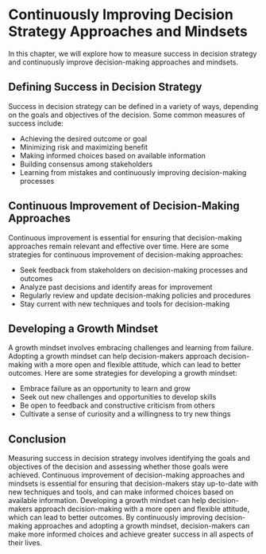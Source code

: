 Continuously Improving Decision Strategy Approaches and Mindsets
===================================================================================================================

In this chapter, we will explore how to measure success in decision strategy and continuously improve decision-making approaches and mindsets.

Defining Success in Decision Strategy
-------------------------------------

Success in decision strategy can be defined in a variety of ways, depending on the goals and objectives of the decision. Some common measures of success include:

* Achieving the desired outcome or goal
* Minimizing risk and maximizing benefit
* Making informed choices based on available information
* Building consensus among stakeholders
* Learning from mistakes and continuously improving decision-making processes

Continuous Improvement of Decision-Making Approaches
----------------------------------------------------

Continuous improvement is essential for ensuring that decision-making approaches remain relevant and effective over time. Here are some strategies for continuous improvement of decision-making approaches:

* Seek feedback from stakeholders on decision-making processes and outcomes
* Analyze past decisions and identify areas for improvement
* Regularly review and update decision-making policies and procedures
* Stay current with new techniques and tools for decision-making

Developing a Growth Mindset
---------------------------

A growth mindset involves embracing challenges and learning from failure. Adopting a growth mindset can help decision-makers approach decision-making with a more open and flexible attitude, which can lead to better outcomes. Here are some strategies for developing a growth mindset:

* Embrace failure as an opportunity to learn and grow
* Seek out new challenges and opportunities to develop skills
* Be open to feedback and constructive criticism from others
* Cultivate a sense of curiosity and a willingness to try new things

Conclusion
----------

Measuring success in decision strategy involves identifying the goals and objectives of the decision and assessing whether those goals were achieved. Continuous improvement of decision-making approaches and mindsets is essential for ensuring that decision-makers stay up-to-date with new techniques and tools, and can make informed choices based on available information. Developing a growth mindset can help decision-makers approach decision-making with a more open and flexible attitude, which can lead to better outcomes. By continuously improving decision-making approaches and adopting a growth mindset, decision-makers can make more informed choices and achieve greater success in all aspects of their lives.
